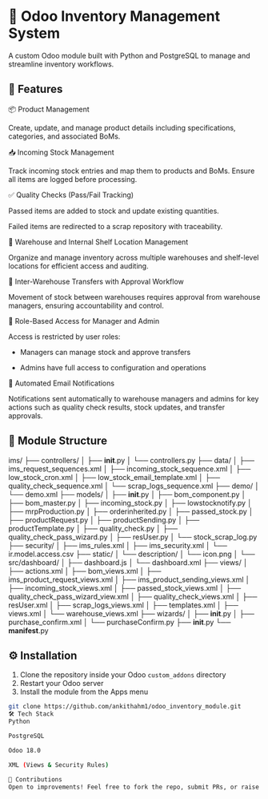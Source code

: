 # 🧾 Odoo Inventory Management System

A custom Odoo module built with Python and PostgreSQL to manage and streamline inventory workflows.

## 🚀 Features

📦 Product Management

Create, update, and manage product details including specifications, categories, and associated BoMs.

📥 Incoming Stock Management

Track incoming stock entries and map them to products and BoMs. Ensure all items are logged before processing.

✅ Quality Checks (Pass/Fail Tracking)

Passed items are added to stock and update existing quantities.

Failed items are redirected to a scrap repository with traceability.

🏢 Warehouse and Internal Shelf Location Management

Organize and manage inventory across multiple warehouses and shelf-level locations for efficient access and auditing.

🔄 Inter-Warehouse Transfers with Approval Workflow

Movement of stock between warehouses requires approval from warehouse managers, ensuring accountability and control.

🔐 Role-Based Access for Manager and Admin

Access is restricted by user roles:

- Managers can manage stock and approve transfers

- Admins have full access to configuration and operations

📧 Automated Email Notifications

Notifications sent automatically to warehouse managers and admins for key actions such as quality check results, stock updates, and transfer approvals.

## 📂 Module Structure

ims/
├── controllers/
│   ├── __init__.py
│   └── controllers.py
├── data/
│   ├── ims_request_sequences.xml
│   ├── incoming_stock_sequence.xml
│   ├── low_stock_cron.xml
│   ├── low_stock_email_template.xml
│   ├── quality_check_sequence.xml
│   └── scrap_logs_sequence.xml
├── demo/
│   └── demo.xml
├── models/
│   ├── __init__.py
│   ├── bom_component.py
│   ├── bom_master.py
│   ├── incoming_stock.py
│   ├── lowstocknotify.py
│   ├── mrpProduction.py
│   ├── orderinherited.py
│   ├── passed_stock.py
│   ├── productRequest.py
│   ├── productSending.py
│   ├── productTemplate.py
│   ├── quality_check.py
│   ├── quality_check_pass_wizard.py
│   ├── resUser.py
│   └── stock_scrap_log.py
├── security/
│   ├── ims_rules.xml
│   ├── ims_security.xml
│   └── ir.model.access.csv
├── static/
│   └── description/
│       └── icon.png
│   └── src/dashboard/
│       ├── dashboard.js
│       └── dashboard.xml
├── views/
│   ├── actions.xml
│   ├── bom_views.xml
│   ├── ims_product_request_views.xml
│   ├── ims_product_sending_views.xml
│   ├── incoming_stock_views.xml
│   ├── passed_stock_views.xml
│   ├── quality_check_pass_wizard_view.xml
│   ├── quality_check_views.xml
│   ├── resUser.xml
│   ├── scrap_logs_views.xml
│   ├── templates.xml
│   ├── views.xml
│   └── warehouse_views.xml
├── wizards/
│   ├── __init__.py
│   ├── purchase_confirm.xml
│   └── purchaseConfirm.py
├── __init__.py
└── __manifest__.py


## ⚙️ Installation

1. Clone the repository inside your Odoo `custom_addons` directory
2. Restart your Odoo server
3. Install the module from the Apps menu

```bash
git clone https://github.com/ankithahm1/odoo_inventory_module.git
🛠️ Tech Stack
Python

PostgreSQL

Odoo 18.0

XML (Views & Security Rules)

🤝 Contributions
Open to improvements! Feel free to fork the repo, submit PRs, or raise issues.

